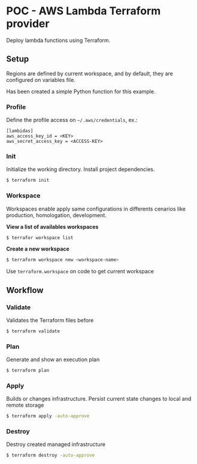 # POC - AWS Lambda Terraform provider

Deploy lambda functions using Terraform.

## Setup

Regions are defined by current workspace, and by default, they are configured on variables file.

Has been created a simple Python function for this example.

### Profile

Define the profile access on `~/.aws/credentials`, ex.:

```profile
[lambidas]
aws_access_key_id = <KEY>
aws_secret_access_key = <ACCESS-KEY>
```

### Init

Initialize the working directory. Install project dependencies.

```bash
$ terraform init
```

### Workspace

Workspaces enable apply same configurations in differents cenarios like production, homologation, development.

**View a list of availables workspaces**

```bash
$ terrafor workspace list 
```

**Create a new workspace**

```bash
$ terraform workspace new <workspace-name>
```

Use `terraform.workspace` on code to get current workspace

## Workflow

### Validate

Validates the Terraform files before

```bash
$ terraform validate
```

### Plan

Generate and show an execution plan

```bash
$ terraform plan
```

### Apply

Builds or changes infrastructure. Persist current state changes to local and remote storage

```bash
$ terraform apply -auto-approve
```

### Destroy

Destroy created managed infrastructure

```bash
$ terraform destroy -auto-approve
```

